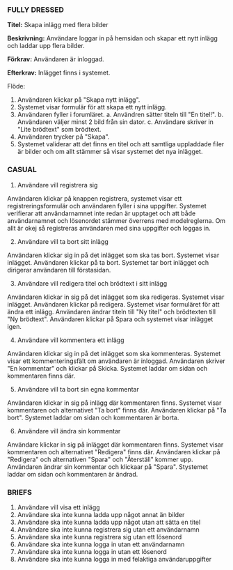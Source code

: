 ### FULLY DRESSED ###
**Titel:** Skapa inlägg med flera bilder

**Beskrivning:** Användare loggar in på hemsidan och skapar ett nytt inlägg och laddar upp flera bilder.

**Förkrav:** Användaren är inloggad.

**Efterkrav:** Inlägget finns i systemet.

Flöde:
1. Användaren klickar på "Skapa nytt inlägg".
2. Systemet visar formulär för att skapa ett nytt inlägg.
3. Användaren fyller i forumläret.
   a. Användren sätter titeln till "En titel!".
   b. Användaren väljer minst 2 bild från sin dator.
   c. Användare skriver in "Lite brödtext" som brödtext.
4. Användaren trycker på "Skapa".
5. Systemet validerar att det finns en titel och att samtliga uppladdade filer är bilder och om allt stämmer så visar systemet det nya inlägget.

### CASUAL ###
1. Användare vill registrera sig

Användaren klickar på knappen registrera, systemet visar ett registreringsformulär och användaren fyller i sina uppgifter. Systemet verifierar att användarnamnet inte redan är upptaget och att både användarnamnet och lösenordet stämmer överrens med modelreglerna. Om allt är okej så registreras användaren med sina uppgifter och loggas in.

2. Användare vill ta bort sitt inlägg

Användaren klickar sig in på det inlägget som ska tas bort. Systemet visar inlägget. Användaren klickar på ta bort. Systemet tar bort inlägget och dirigerar användaren till förstasidan.

3. Användare vill redigera titel och brödtext i sitt inlägg

Användaren klickar in sig på det inlägget som ska redigeras. Systemet visar inlägget. Användaren klickar på redigera. Systemet visar formuläret för att ändra ett inlägg. Användaren ändrar titeln till "Ny titel" och brödtexten till "Ny brödtext". Användaren klickar på Spara och systemet visar inlägget igen.

4. Användare vill kommentera ett inlägg

Användaren klickar sig in på det inlägget som ska kommenteras. Systemet visar ett kommenteringsfält om användaren är inloggad. Användaren skriver "En kommentar" och klickar på Skicka. Systemet laddar om sidan och kommentaren finns där.

5. Användare vill ta bort sin egna kommentar

Användaren klickar in sig på inlägg där kommentaren finns. Systemet visar kommentaren och alternativet "Ta bort" finns där. Användaren klickar på "Ta bort". Systemet laddar om sidan och kommentaren är borta.

6. Användare vill ändra sin kommentar

Användare klickar in sig på inlägget där kommentaren finns. Systemet visar kommentaren och alternativet "Redigera" finns där. Användaren klickar på "Redigera" och alternativen "Spara" och "Återställ" kommer upp. Användaren ändrar sin kommentar och klickaar på "Spara". Stystemet laddar om sidan och kommentaren är ändrad.

### BRIEFS ###
1. Användare vill visa ett inlägg
2. Användare ska inte kunna ladda upp något annat än bilder
3. Användare ska inte kunna ladda upp något utan att sätta en titel
4. Användare ska inte kunna registrera sig utan ett användarnamn
5. Användare ska inte kunna registrera sig utan ett lösenord
6. Användare ska inte kunna logga in utan ett användarnamn
7. Användare ska inte kunna logga in utan ett lösenord
8. Användare ska inte kunna logga in med felaktiga användaruppgifter